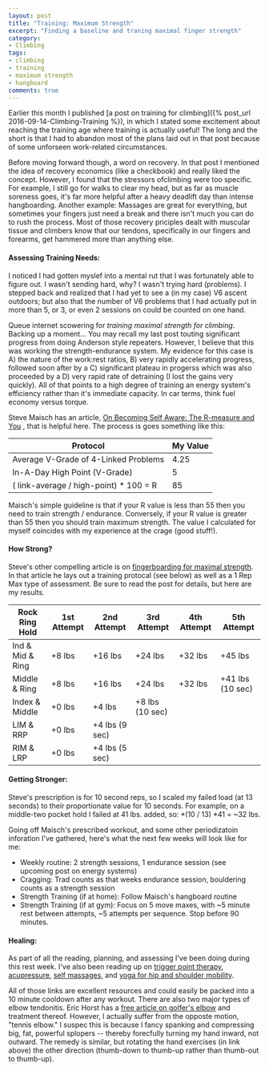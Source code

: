 ```yaml
---
layout: post
title: "Training: Maximum Strength"
excerpt: "Finding a baseline and traning maximal finger strength"
category:
- Climbing
tags:
- climbing
- training
- maximum strength
- hangboard
comments: true
---
```


Earlier this month I published [a post on training for climbing]({% post_url 2016-09-14-Climbing-Training %}), in which I stated some 
excitement about reaching the training age where training is actually useful!  The long and the short is that I had to abandon most of the 
plans laid out in that post because of some unforseen work-related circumstances.  

Before moving forward though, a word on recovery.  In that post I  mentioned the idea of recovery economics (like a checkbook) and really 
liked the concept.  However, I found that the stressors ofclimbing were too specific.  For example, I still go for walks to clear my head, but 
as far as muscle soreness goes, it's far more helpful after a heavy deadlift day than intense hangboarding.  Another example:  Massages are
great for everything, but sometimes your fingers just need a break and there isn't much you can do to rush the process.  Most of those recovery
priciples dealt with muscular tissue and climbers know that our tendons, specifically in our fingers and forearms, get hammered more than
anything else.

#### Assessing Training Needs:

I noticed I had gotten myslef into a mental rut that I was fortunately able to figure out.  I wasn't sending hard, why?  I wasn't trying hard 
(problems).  I stepped back and realized that I had yet to see a (in my case) V6 ascent outdoors; but also that the number of V6 problems that 
I had actually put in more than 5, or 3, or even 2 sessions on could be counted on one hand.

Queue internet scowering for *training maximal strength for climbing*.  Backing up a moment... You may recall my last post touting significant 
progress from doing Anderson style repeaters.  However, I believe that this was working the strength-endurance system.  My evidence for this 
case is A) the nature of the work:rest ratios, B) very rapidly accelerating progress, followed soon after by a C) significant plateau in 
progerss which was also proceeded by a D) very rapid rate of detraining (I lost the gains very quickly).  All of that points to a high degree 
of training an energy system's efficiency rather than it's immediate capacity.  In car terms, think fuel economy versus torque.

Steve Maisch has an article, [On Becoming Self Aware: The R-measure and You](http://www.stevemaischtraining.com/on-becoming-self-aware-the-r-measure-and-you.html)
, that is helpful here.  The process is goes something like this:

| Protocol                               | My Value | 
| -------------------------------------- | -------- |
| Average V-Grade of 4-Linked Problems   | 4.25     |
| In-A-Day High Point (V-Grade)          | 5        |
| ( link-average / high-point) * 100 = R | 85       |

Maisch's simple guideline is that if your R value is less than 55 then you need to train strength / endurance.  Conversely, if your R value is
greater than 55 then you should train maximum strength.  The value I calculated for myself coincides with my experience at the crage (good stuff!).

#### How Strong?

Steve's other compelling article is on [fingerboarding for maximal strength](http://www.stevemaischtraining.com/fingerboarding-for-maximum-strength.html).
In that article he lays out a training protocal (see below) as well as a 1 Rep Max type of assessment.  Be sure to read the post for details, but
here are my results.

| Rock Ring Hold | 1st Attempt | 2nd Attempt | 3rd Attempt | 4th Attempt | 5th Attempt |
| -------------- | ----------- | ----------- | ----------- | ----------- | ----------- |
| Ind & Mid & Ring | +8 lbs    | +16 lbs     | +24 lbs     | +32 lbs     | +45 lbs     |
| Middle & Ring  | +8 lbs      | +16 lbs     | +24 lbs     | +32 lbs     | +41 lbs (10 sec) |
| Index & Middle | +0 lbs      | +4 lbs      | +8 lbs (10 sec) |         |             |
| LIM & RRP      | +0 lbs      | +4 lbs (9 sec) |          |             |             |
| RIM & LRP      | +0 lbs      | +4 lbs (5 sec) |          |             |             |

#### Getting Stronger:

Steve's prescription is for 10 second reps, so I scaled my failed load (at 13 seconds) to their proportionate value for 10 seconds.  For example,
on a middle-two pocket hold I failed at 41 lbs. added, so: *(10 / 13) \*41 = ~32  lbs.

Going off Maisch's prescribed workout, and some other periodizatoin inforation I've gathered, here's what the next few weeks will look like for me:

- Weekly routine: 2 strength sessions, 1 endurance session (see upcoming post on energy systems)
- Cragging:  Trad counts as that weeks endurance session, bouldering counts as a strength session
- Strength Training (if at home): Follow Maisch's hangboard routine
- Strength Training (if at gym): Focus on 5 move maxes, with ~5 minute rest between attempts, ~5 attempts per sequence.  Stop before 90 minutes.

#### Healing:

As part of all the reading, planning, and assessing I've been doing during this rest week.  I've also been reading up on [trigger point therapy](https://www.painscience.com/tutorials/trigger-points.php),
 [acupressure](https://en.wikipedia.org/wiki/Acupressure), [self massages](http://www.climbing.com/skills/recover-faster-how-to-perform-a-healing-self-massage/),
 and [yoga for hip and shoulder mobility](https://breakingmuscle.com/video/7-minute-hip-and-shoulder-opening-yoga-flow-video).
 
All of those links are excellent resources and could easily be packed into a 10 minute cooldown after any workout.  There are also two major types
of elbow tendonitis.  Eric Horst has a [free article on golfer's elbow](http://nicros.com/training/treating-climbers-elbow-medial-epicondylitis/)
and treatment thereof.  However, I actually suffer from the opposte motion, "tennis elbow."  I suspec this is because I fancy spanking and compressing
big, fat, powerful splopers -- thereby forecfully turning my hand inward, not outward.  The remedy is similar, but rotating the hand exercises (in link above)
the other direction (thumb-down to thumb-up rather than thumb-out to thumb-up).
